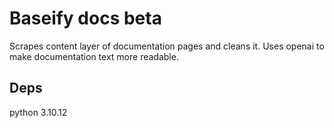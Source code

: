 # Baseify docs beta

Scrapes content layer of documentation pages and cleans it. 
Uses openai to make documentation text more readable.


## Deps
python 3.10.12
